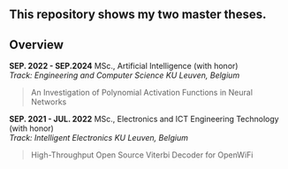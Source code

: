 ## This repository shows my two master theses.
## Overview  
**SEP. 2022 - SEP.2024**	MSc., Artificial Intelligence (with honor)  
*Track: Engineering and Computer Science	KU Leuven, Belgium*
> An Investigation of Polynomial Activation Functions in Neural Networks

**SEP. 2021 - JUL. 2022**	MSc., Electronics and ICT Engineering Technology (with honor)  
*Track: Intelligent Electronics	KU Leuven, Belgium*
> High-Throughput Open Source Viterbi Decoder for OpenWiFi

